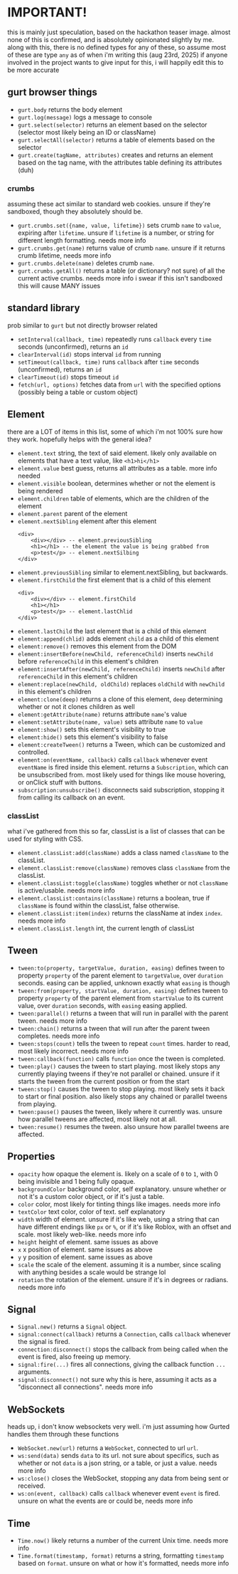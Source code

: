 # IMPORTANT!
this is mainly just speculation, based on the hackathon teaser image. almost none of this is confirmed, and is absolutely opinionated slightly by me. along with this, there is no defined types for any of these, so assume most of these are type `any` as of when i'm writing this (aug 23rd, 2025) if anyone involved in the project wants to give input for this, i will happily edit this to be more accurate

## gurt browser things
- `gurt.body`
    returns the body element
- `gurt.log(message)`
    logs a message to console
- `gurt.select(selector)`
    returns an element based on the selector (selector most likely being an ID or className)
- `gurt.selectAll(selector)`
    returns a table of elements based on the selector
- `gurt.create(tagName, attributes)`
    creates and returns an element based on the tag name, with the attributes table defining its attributes (duh)
### crumbs
assuming these act similar to standard web cookies. unsure if they're sandboxed, though they absolutely should be.
- `gurt.crumbs.set({name, value, lifetime})`
    sets crumb `name` to `value`, expiring after `lifetime`. unsure if `lifetime` is a number, or string for different length formatting. needs more info
- `gurt.crumbs.get(name)`
    returns value of crumb `name`. unsure if it returns crumb lifetime, needs more info
- `gurt.crumbs.delete(name)`
    deletes crumb `name`.
- `gurt.crumbs.getAll()`
    returns a table (or dictionary? not sure) of all the current active crumbs. needs more info
    i swear if this isn't sandboxed this will cause MANY issues

## standard library
prob similar to `gurt` but not directly browser related
- `setInterval(callback, time)`
    repeatedly runs `callback` every `time` seconds (unconfirmed), returns an `id`
- `clearInterval(id)`
    stops interval `id` from running
- `setTimeout(callback, time)`
    runs `callback` after `time` seconds (unconfirmed), returns an `id`
- `clearTimeout(id)`
    stops timeout `id`
- `fetch(url, options)`
    fetches data from `url` with the specified options (possibly being a table or custom object)
    
## Element
there are a LOT of items in this list, some of which i'm not 100% sure how they work. hopefully helps with the general idea?
- `element.text`
    string, the text of said element. likely only available on elements that have a text value, like `<h1>hi</h1>`
- `element.value`
    best guess, returns all attributes as a table. more info needed
- `element.visible`
    boolean, determines whether or not the element is being rendered
- `element.children`
    table of elements, which are the children of the element
- `element.parent`
    parent of the element
- `element.nextSibling`
    element after this element
    ```
    <div>
        <div></div> -- element.previousSibling
        <h1></h1> -- the element the value is being grabbed from
        <p>test</p> -- element.nextSilbing
    </div>
    ```
- `element.previousSibling`
    similar to element.nextSibling, but backwards.
- `element.firstChild`
    the first element that is a child of this element
    ```
    <div>
        <div></div> -- element.firstChild
        <h1></h1>
        <p>test</p> -- element.lastChlid
    </div>
    ```
- `element.lastChild`
    the last element that is a child of this element
- `element:append(chlid)`
    adds element `child` as a child of this element
- `element:remove()`
    removes this element from the DOM
- `element:insertBefore(newChild, referenceChild)`
    inserts `newChild` before `referenceChild` in this element's children
- `element:insertAfter(newChild, referenceChild)`
    inserts `newChild` after `referenceChild` in this element's children
- `element:replace(newChild, oldChild)`
    replaces `oldChild` with `newChild` in this element's children
- `element:clone(deep)`
    returns a clone of this element, `deep` determining whether or not it clones children as well
- `element:getAttribute(name)`
    returns attribute `name`'s value
- `element:setAttribute(name, value)`
    sets attribute `name` to `value`
- `element:show()`
    sets this element's visibility to true
- `element:hide()`
    sets this element's visibility to false
- `element:createTween()`
    returns a Tween, which can be customized and controlled.
- `element:on(eventName, callback)`
    calls `callback` whenever event `eventName` is fired inside this element. returns a `Subscription`, which can be unsubscribed from.
    most likely used for things like mouse hovering, or onClick stuff with buttons.
- `subscription:unsubscribe()`
    disconnects said subscription, stopping it from calling its callback on an event.
### classList
what i've gathered from this so far, classList is a list of classes that can be used for styling with CSS.
- `element.classList:add(className)`
    adds a class named `className` to the classList.
- `element.classList:remove(className)`
    removes class `className` from the classList.
- `element.classList:toggle(className)`
    toggles whether or not `className` is active/usable. needs more info
- `element.classList:contains(className)`
    returns a boolean, true if `className` is found within the classList, false otherwise.
- `element.classList:item(index)`
    returns the className at index `index`. needs more info
- `element.classList.length`
    int, the current length of classList

## Tween
- `tween:to(property, targetValue, duration, easing)`
    defines tween to property `property` of the parent element to `targetValue`, over `duration` seconds. easing can be applied, unknown exactly what `easing` is though
- `tween:from(property, startValue, duration, easing)`
    defines tween to property `property` of the parent element from `startValue` to its current value, over `duration` seconds, with `easing` easing applied.
- `tween:parallel()`
    returns a tween that will run in parallel with the parent tween. needs more info
- `tween:chain()`
    returns a tween that will run after the parent tween completes. needs more info
- `tween:stops(count)`
    tells the tween to repeat `count` times. harder to read, most likely incorrect. needs more info
- `tween:callback(function)`
    calls `function` once the tween is completed.
- `tween:play()`
    causes the tween to start playing. most likely stops any currently playing tweens if they're not parallel or chained. unsure if it starts the tween from the current position or from the start
- `tween:stop()`
    causes the tween to stop playing. most likely sets it back to start or final position. also likely stops any chained or parallel tweens from playing.
- `tween:pause()`
    pauses the tween, likely where it currently was. unsure how parallel tweens are affected, most likely not at all.
- `tween:resume()`
    resumes the tween. also unsure how parallel tweens are affected.

## Properties
- `opacity`
    how opaque the element is. likely on a scale of `0` to `1`, with 0 being invisible and 1 being fully opaque.
- `backgroundColor`
    background color, self explanatory. unsure whether or not it's a custom color object, or if it's just a table.
- `color`
    color, most likely for tinting things like images. needs more info
- `textColor`
    text color, color of text. self explanatory
- `width`
    width of element. unsure if it's like web, using a string that can have different endings like `px` or `%`, or if it's like Roblox, with an offset and scale. most likely web-like. needs more info
- `height`
    height of element. same issues as above
- `x`
    x position of element. same issues as above
- `y`
    y position of element. same issues as above
- `scale`
    the scale of the element. assuming it is a number, since scaling with anything besides a scale would be strange lol
- `rotation`
    the rotation of the element. unsure if it's in degrees or radians. needs more info

## Signal
- `Signal.new()`
    returns a `Signal` object.
- `signal:connect(callback)`
    returns a `Connection`, calls `callback` whenever the signal is fired.
- `connection:disconnect()`
    stops the callback from being called when the event is fired, also freeing up memory.
- `signal:fire(...)`
    fires all connections, giving the callback function `...` arguments.
- `signal:disconnect()` 
    not sure why this is here, assuming it acts as a "disconnect all connections". needs more info

## WebSockets
heads up, i don't know websockets very well. i'm just assuming how Gurted handles them through these functions
- `WebSocket.new(url)`
    returns a `WebSocket`, connected to url `url`.
- `ws:send(data)`
    sends `data` to its url. not sure about specifics, such as whether or not `data` is a json string, or a table, or just a value. needs more info
- `ws:close()`
    closes the WebSocket, stopping any data from being sent or received.
- `ws:on(event, callback)`
    calls `callback` whenever event `event` is fired. unsure on what the events are or could be, needs more info

## Time
- `Time.now()`
    likely returns a number of the current Unix time. needs more info
- `Time.format(timestamp, format)`
    returns a string, formatting `timestamp` based on `format`. unsure on what or how it's formatted, needs more info
